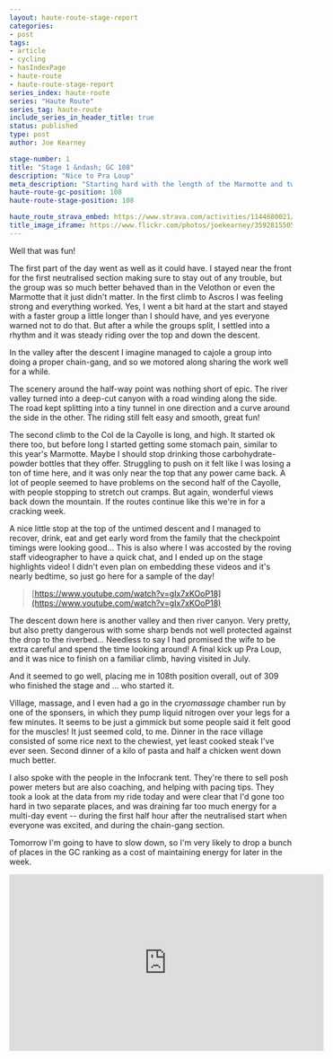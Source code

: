 ```yaml
---
layout: haute-route-stage-report
categories:
- post
tags:
- article
- cycling
- hasIndexPage
- haute-route
- haute-route-stage-report
series_index: haute-route
series: "Haute Route"
series_tag: haute-route
include_series_in_header_title: true
status: published
type: post
author: Joe Kearney

stage-number: 1
title: "Stage 1 &ndash; GC 108"
description: "Nice to Pra Loup"
meta_description: "Starting hard with the length of the Marmotte and two-thirds of the ascent, and climbing Ascros, Cayolle and Pra Loup. Plus: surprise video appearance!"
haute-route-gc-position: 108
haute-route-stage-position: 108

haute_route_strava_embed: https://www.strava.com/activities/1144680021/embed/014db48ec35e325fd98cfdf60b13d500df8147a0
title_image_iframe: https://www.flickr.com/photos/joekearney/35928155054/in/album-72157687765853505/player/
---
```


Well that was fun!

The first part of the day went as well as it could have. I stayed near the front for the first neutralised section making sure to stay out of any trouble, but the group was so much better behaved than in the Velothon or even the Marmotte that it just didn't matter. In the first climb to Ascros I was feeling strong and everything worked. Yes, I went a bit hard at the start and stayed with a faster group a little longer than I should have, and yes everyone warned not to do that. But after a while the groups split, I settled into a rhythm and it was steady riding over the top and down the descent.

In the valley after the descent I imagine managed to cajole a group into doing a proper chain-gang, and so we motored along sharing the work well for a while.

The scenery around the half-way point was nothing short of epic. The river valley turned into a deep-cut canyon with a road winding along the side. The road kept splitting into a tiny tunnel in one direction and a curve around the side in the other. The riding still felt easy and smooth, great fun!

The second climb to the Col de la Cayolle is long, and high. It started ok there too, but before long I started getting some stomach pain, similar to this year's Marmotte. Maybe I should stop drinking those carbohydrate-powder bottles that they offer. Struggling to push on it felt like I was losing a ton of time here, and it was only near the top that any power came back. A lot of people seemed to have problems on the second half of the Cayolle, with people stopping to stretch out cramps. But again, wonderful views back down the mountain. If the routes continue like this we're in for a cracking week.

A nice little stop at the top of the untimed descent and I managed to recover, drink, eat and get early word from the family that the checkpoint timings were looking good... This is also where I was accosted by the roving staff videographer to have a quick chat, and I ended up on the stage highlights video! I didn't even plan on embedding these videos and it's nearly bedtime, so just go here for a sample of the day!



> [https://www.youtube.com/watch?v=gIx7xKOoP18](https://www.youtube.com/watch?v=gIx7xKOoP18)

The descent down here is another valley and then river canyon. Very pretty, but also pretty dangerous with some sharp bends not well protected against the drop to the riverbed... Needless to say I had promised the wife to be extra careful and spend the time looking around! A final kick up Pra Loup, and it was nice to finish on a familiar climb, having visited in July.

And it seemed to go well, placing me in 108th position overall, out of 309 who finished the stage and ... who started it.

Village, massage, and I even had a go in the _cryomassage_ chamber run by one of the sponsers, in which they pump liquid nitrogen over your legs for a few minutes. It seems to be just a gimmick but some people said it felt good for the muscles! It just seemed cold, to me. Dinner in the race village consisted of some rice next to the chewiest, yet least cooked steak I've ever seen. Second dinner of a kilo of pasta and half a chicken went down much better.

I also spoke with the people in the Infocrank tent. They're there to sell posh power meters but are also coaching, and helping with pacing tips. They took a look at the data from my ride today and were clear that I'd gone too hard in two separate places, and was draining far too much energy for a multi-day event -- during the first half hour after the neutralised start when everyone was excited, and during the chain-gang section.

Tomorrow I'm going to have to slow down, so I'm very likely to drop a bunch of places in the GC ranking as a cost of maintaining energy for later in the week.

<div class="title-image">
  <iframe width="560" height="315" src="https://www.youtube.com/embed/gIx7xKOoP18?rel=0" frameborder="0" allow="autoplay; encrypted-media" allowfullscreen></iframe>
</div>
